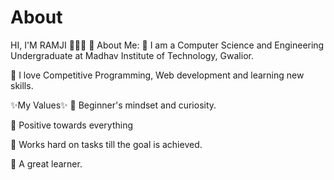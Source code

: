 # About

HI, I'M RAMJI 🙋🏻‍♀️
💫 About Me:
🦋 I am a Computer Science and Engineering Undergraduate at Madhav Institute of Technology, Gwalior.

🦋 I love Competitive Programming, Web development and learning new skills.

✨My Values✨
🦋 Beginner's mindset and curiosity.

🦋 Positive towards everything

🦋 Works hard on tasks till the goal is achieved.

🦋 A great learner.
